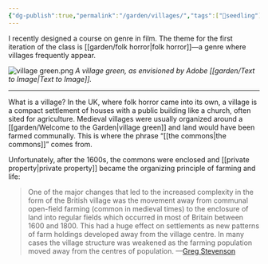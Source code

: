 ```yaml
---
{"dg-publish":true,"permalink":"/garden/villages/","tags":["🌱seedling"],"noteIcon":"1","created":"2024-04-06T21:49:24.000-05:00","updated":"2024-04-08T14:23:55.096-05:00"}
---
```


I recently designed a course on genre in film. The theme for the first iteration of the class is [[garden/folk horror\|folk horror]]—a genre where villages frequently appear. 

![village green.png](/img/user/garden/village%20green.png)
*A village green, as envisioned by Adobe [[garden/Text to Image\|Text to Image]].*

---

What is a village? In the UK, where folk horror came into its own, a village is a compact settlement of houses with a public building like a church, often sited for agriculture. Medieval villages were usually organized around a [[garden/Welcome to the Garden\|village green]] and land would have been farmed communally. This is where the phrase “[[the commons\|the commons]]” comes from. 

Unfortunately, after the 1600s, the commons were enclosed and [[private property\|private property]] became the organizing principle of farming and life:

> One of the major changes that led to the increased complexity in the form of the British village was the movement away from communal open-field farming (common in medieval times) to the enclosure of land into regular fields which occurred in most of Britain between 1600 and 1800. This had a huge effect on settlements as new patterns of farm holdings developed away from the village centre. In many cases the village structure was weakened as the farming population moved away from the centres of population. —[Greg Stevenson](https://web.archive.org/web/20090925003621/http://www.bbc.co.uk/history/programmes/restoration/2006/exploring_brit_villages_03.shtml)



